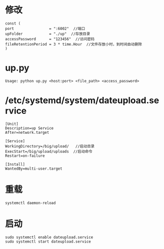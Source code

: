 # 修改

```
const (
port                = ":6002"  //端口
upFolder            = "./up"  //存放目录
accessPassword      = "123456"  //访问密码
fileRetentionPeriod = 3 * time.Hour  //文件存放小时，到时间自动删除
)
```

# up.py

```
Usage: python up.py <host:port> <file_path> <access_password>
```

# /etc/systemd/system/dateupload.service

```
[Unit]
Description=up Service
After=network.target

[Service]
WorkingDirectory=/big/upload/   //启动目录
ExecStart=/big/upload/uploads  //启动命令
Restart=on-failure

[Install]
WantedBy=multi-user.target
```

# 重载

```
systemctl daemon-reload
```

# 启动

```
sudo systemctl enable dateupload.service
sudo systemctl start dateupload.service
```


